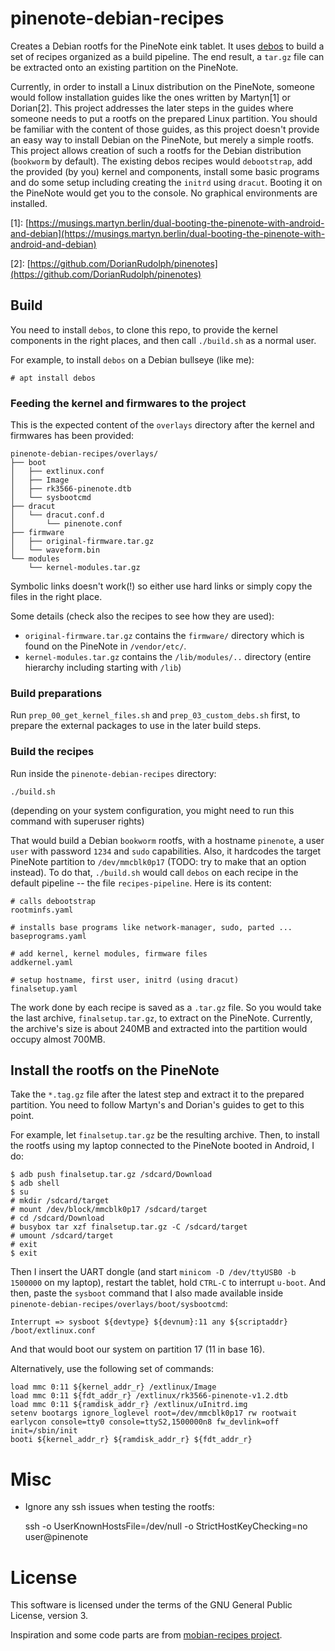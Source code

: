 # pinenote-debian-recipes

Creates a Debian rootfs for the PineNote eink tablet. It uses
[debos](https://github.com/go-debos/debos) to build a set of recipes organized
as a build pipeline. The end result, a `tar.gz` file can be extracted onto an
existing partition on the PineNote.

Currently, in order to install a Linux distribution on the PineNote, someone
would follow installation guides like the ones written by Martyn\[1\] or
Dorian\[2\]. This project addresses the later steps in the guides where someone
needs to put a rootfs on the prepared Linux partition. You should be familiar
with the content of those guides, as this project doesn't provide an easy way
to install Debian on the PineNote, but merely a simple rootfs. This project
allows creation of such a rootfs for the Debian distribution (`bookworm` by
default). The existing debos recipes would `debootstrap`, add the provided (by
you) kernel and components, install some basic programs and do some setup
including creating the `initrd` using `dracut`. Booting it on the PineNote
would get you to the console. No graphical environments are installed.

  \[1\]: [https://musings.martyn.berlin/dual-booting-the-pinenote-with-android-and-debian](https://musings.martyn.berlin/dual-booting-the-pinenote-with-android-and-debian)

  \[2\]:  [https://github.com/DorianRudolph/pinenotes](https://github.com/DorianRudolph/pinenotes)

## Build

You need to install `debos`, to clone this repo, to provide the kernel
components in the right places, and then call `./build.sh` as a normal user.

For example, to install `debos` on a Debian bullseye (like me):
```
# apt install debos
```

### Feeding the kernel and firmwares to the project

This is the expected content of the `overlays` directory after the kernel and
firmwares has been provided:
```
pinenote-debian-recipes/overlays/
├── boot
│   ├── extlinux.conf
│   ├── Image
│   ├── rk3566-pinenote.dtb
│   └── sysbootcmd
├── dracut
│   └── dracut.conf.d
│       └── pinenote.conf
├── firmware
│   ├── original-firmware.tar.gz
│   └── waveform.bin
└── modules
    └── kernel-modules.tar.gz
```
Symbolic links doesn't work(!) so either use hard links or simply copy the
files in the right place.

Some details (check also the recipes to see how they are used):

- `original-firmware.tar.gz` contains the `firmware/` directory which is found
  on the PineNote in `/vendor/etc/`.
- `kernel-modules.tar.gz` contains the `/lib/modules/..` directory (entire
  hierarchy including starting with `/lib`)

### Build preparations

Run `prep_00_get_kernel_files.sh` and `prep_03_custom_debs.sh` first,
to prepare the external packages to use in the later build steps.

### Build the recipes
Run inside the `pinenote-debian-recipes` directory:
```
./build.sh
```
(depending on your system configuration, you might need to run this command with superuser rights)

That would build a Debian `bookworm` rootfs, with a hostname `pinenote`, a user
`user` with password `1234` and `sudo` capabilities. Also, it hardcodes the
target PineNote partition to `/dev/mmcblk0p17` (TODO: try to make that an
option instead).
To do that, `./build.sh` would call `debos` on each recipe in the default
pipeline -- the file `recipes-pipeline`. Here is its content:
```
# calls debootstrap
rootminfs.yaml

# installs base programs like network-manager, sudo, parted ...
baseprograms.yaml

# add kernel, kernel modules, firmware files
addkernel.yaml

# setup hostname, first user, initrd (using dracut)
finalsetup.yaml
```
The work done by each recipe is saved as a `.tar.gz` file. So you would take the last archive, `finalsetup.tar.gz`, to extract on the PineNote. Currently, the archive's size is about 240MB and extracted into the partition would occupy almost 700MB.

## Install the rootfs on the PineNote
Take the `*.tag.gz` file after the latest step and extract it to the prepared partition.
You need to follow Martyn's and Dorian's guides to get to this point.

For example, let `finalsetup.tar.gz` be the resulting archive.
Then, to install the rootfs using my laptop connected to the PineNote booted in Android, I do:
```
$ adb push finalsetup.tar.gz /sdcard/Download
$ adb shell
$ su
# mkdir /sdcard/target
# mount /dev/block/mmcblk0p17 /sdcard/target
# cd /sdcard/Download
# busybox tar xzf finalsetup.tar.gz -C /sdcard/target
# umount /sdcard/target
# exit
$ exit
```
Then I insert the UART dongle (and start `minicom -D /dev/ttyUSB0 -b 1500000` on my laptop), restart the tablet, hold `CTRL-C` to interrupt `u-boot`. And then, paste the `sysboot` command that I also made available inside `pinenote-debian-recipes/overlays/boot/sysbootcmd`:
```
Interrupt => sysboot ${devtype} ${devnum}:11 any ${scriptaddr} /boot/extlinux.conf
```
And that would boot our system on partition 17 (11 in base 16).

Alternatively, use the following set of commands:

```
load mmc 0:11 ${kernel_addr_r} /extlinux/Image
load mmc 0:11 ${fdt_addr_r} /extlinux/rk3566-pinenote-v1.2.dtb
load mmc 0:11 ${ramdisk_addr_r} /extlinux/uInitrd.img
setenv bootargs ignore_loglevel root=/dev/mmcblk0p17 rw rootwait earlycon console=tty0 console=ttyS2,1500000n8 fw_devlink=off init=/sbin/init
booti ${kernel_addr_r} ${ramdisk_addr_r} ${fdt_addr_r}
```

# Misc

* Ignore any ssh issues when testing the rootfs:

	ssh -o UserKnownHostsFile=/dev/null -o StrictHostKeyChecking=no user@pinenote

# License

This software is licensed under the terms of the GNU General Public License, version 3.

Inspiration and some code parts are from [mobian-recipes project](https://gitlab.com/mobian1/mobian-recipes).
